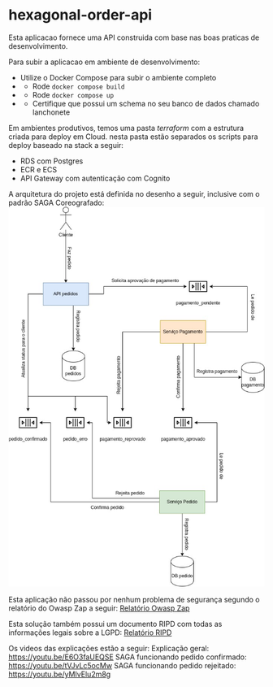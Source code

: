 
# hexagonal-order-api


Esta aplicacao fornece uma API construida com base nas boas praticas de desenvolvimento.

Para subir a aplicacao em ambiente de desenvolvimento:

- Utilize o Docker Compose para subir o ambiente completo
- - Rode `docker compose build`
- - Rode `docker compose up`
- - Certifique que possui um schema no seu banco de dados chamado lanchonete


Em ambientes produtivos, temos uma pasta *terraform* com a estrutura criada para deploy em Cloud. nesta pasta estão separados os scripts para deploy baseado na stack a seguir:

- RDS com Postgres
- ECR e ECS
- API Gateway com autenticação com Cognito

A arquitetura do projeto está definida no desenho a seguir, inclusive com o padrão SAGA Coreografado:
![Padrão Saga](images/saga_techchallenge.jpg)

Esta aplicação não passou por nenhum problema de segurança segundo o relatório do Owasp Zap a seguir:
[Relatório Owasp Zap](docs/2024-08-06-ZAP-Report-.html)

Esta solução também possui um documento RIPD com todas as informações legais sobre a LGPD:
[Relatório RIPD](docs/RIPD.docx)

Os videos das explicações estão a seguir:
Explicação geral: https://youtu.be/E6O3faUEQSE
SAGA funcionando pedido confirmado: https://youtu.be/tVJvLc5ocMw
SAGA funcionando pedido rejeitado: https://youtu.be/yMIvElu2m8g